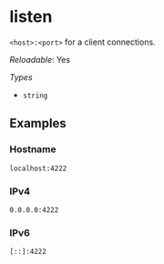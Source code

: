 # listen

`<host>:<port>` for a client connections.

*Reloadable*: Yes

*Types*

- `string`


## Examples

### Hostname
```
localhost:4222
```
### IPv4
```
0.0.0.0:4222
```
### IPv6
```
[::]:4222
```

